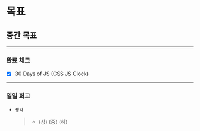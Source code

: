 # 목표

## 중간 목표

---

### 완료 체크

- [x] 30 Days of JS (CSS JS Clock)

---

### 일일 회고

- `생각`
  > - (상) (중) (하)
